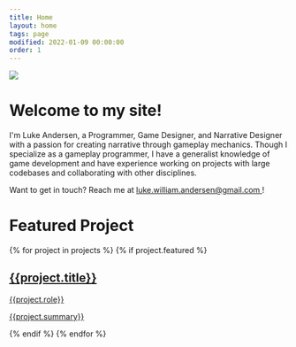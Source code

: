 ```yaml
---
title: Home
layout: home
tags: page
modified: 2022-01-09 00:00:00
order: 1
---
```

<div class="">
  <div class=""><img class="rounded-2xl border border-gray-400 border-2 mb-12" src="/images/lukeProfile2.jpg"></div>
  <h1 class="title mb-12 text-center sm:text-left">
    Welcome to my site!
  </h1>
  <div class="text-xl md:text-2xl">
    <p class="mb-8">
      I'm Luke Andersen, a <span class="highlight">Programmer</span>, <span class="highlight">Game Designer</span>, and <span class="highlight">Narrative Designer</span> with a passion for creating narrative through gameplay mechanics. Though I specialize as a gameplay programmer, I have a generalist knowledge of game development and have experience working on projects with large codebases and collaborating with other disciplines. 
    </p>
    Want to get in touch? Reach me at <a href = "mailto:luke.william.andersen@gmail.com" class = "highlight underline hover:text-red-800"> luke.william.andersen@gmail.com </a>!
  </div>

  <h1 class="title text-center sm:text-left">Featured Project</h1>
  {% for project in projects %}
  {% if project.featured %}
  <a href="/projects/{{project.title | slugify}}">
    <div class="p-4 hover:bg-stone-100 rounded-xl">
      <div class="bg-slate-50 rounded-2xl border border-gray-400 border-2 grid grid-cols-1 grid-rows-2 md:grid-rows-1 md:grid-cols-2 overflow-hidden">
        <div class="bg-no-repeat bg-center bg-cover" style="background-image: url('/images/{{project.image}}');">
        </div>
        <div class="bg-amber-400">
          <div class="m-3 md:m-8 testspace">
            <h2 class="text-4xl font-bold text-slate-800 text-center">{{project.title}}</h2>
            <p class="highlight font-bold text-center text-2xl md:mb-8">{{project.role}}</p>
            <p class="text-slate-800">{{project.summary}}</p>
          </div>
        </div>
      </div>
    </div>
  </a>
  {% endif %}
  {% endfor %}
</div>
